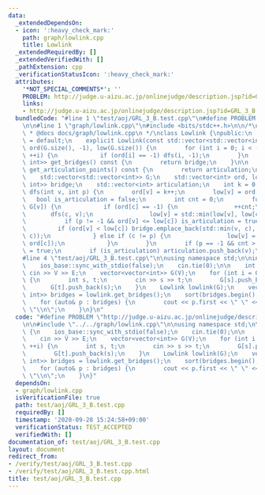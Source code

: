 ```yaml
---
data:
  _extendedDependsOn:
  - icon: ':heavy_check_mark:'
    path: graph/lowlink.cpp
    title: Lowlink
  _extendedRequiredBy: []
  _extendedVerifiedWith: []
  _pathExtension: cpp
  _verificationStatusIcon: ':heavy_check_mark:'
  attributes:
    '*NOT_SPECIAL_COMMENTS*': ''
    PROBLEM: http://judge.u-aizu.ac.jp/onlinejudge/description.jsp?id=GRL_3_B
    links:
    - http://judge.u-aizu.ac.jp/onlinejudge/description.jsp?id=GRL_3_B
  bundledCode: "#line 1 \"test/aoj/GRL_3_B.test.cpp\"\n#define PROBLEM \"http://judge.u-aizu.ac.jp/onlinejudge/description.jsp?id=GRL_3_B\"\
    \n\n#line 1 \"graph/lowlink.cpp\"\n#include <bits/stdc++.h>\n\n/*\n * @brief Lowlink\n\
    \ * @docs docs/graph/lowlink.cpp\n */\nclass Lowlink {\npublic:\n    Lowlink()\
    \ = default;\n    explicit Lowlink(const std::vector<std::vector<int>> G) : G(G),\
    \ ord(G.size(), -1), low(G.size()) {\n        for (int i = 0; i < (int) G.size();\
    \ ++i) {\n            if (ord[i] == -1) dfs(i, -1);\n        }\n    }\n\n    std::vector<std::pair<int,\
    \ int>> get_bridges() const {\n        return bridge;\n    }\n\n    std::vector<int>\
    \ get_articulation_points() const {\n        return articulation;\n    }\n\nprivate:\n\
    \    std::vector<std::vector<int>> G;\n    std::vector<int> ord, low;\n    std::vector<std::pair<int,\
    \ int>> bridge;\n    std::vector<int> articulation;\n    int k = 0;\n\n    void\
    \ dfs(int v, int p) {\n        ord[v] = k++;\n        low[v] = ord[v];\n     \
    \   bool is_articulation = false;\n        int cnt = 0;\n        for (int c :\
    \ G[v]) {\n            if (ord[c] == -1) {\n                ++cnt;\n         \
    \       dfs(c, v);\n                low[v] = std::min(low[v], low[c]);\n     \
    \           if (p != -1 && ord[v] <= low[c]) is_articulation = true;\n       \
    \         if (ord[v] < low[c]) bridge.emplace_back(std::min(v, c), std::max(v,\
    \ c));\n            } else if (c != p) {\n                low[v] = std::min(low[v],\
    \ ord[c]);\n            }\n        }\n        if (p == -1 && cnt > 1) is_articulation\
    \ = true;\n        if (is_articulation) articulation.push_back(v);\n    }\n};\n\
    #line 4 \"test/aoj/GRL_3_B.test.cpp\"\n\nusing namespace std;\n\nint main() {\n\
    \    ios_base::sync_with_stdio(false);\n    cin.tie(0);\n\n    int V, E;\n   \
    \ cin >> V >> E;\n    vector<vector<int>> G(V);\n    for (int i = 0; i < E; ++i)\
    \ {\n        int s, t;\n        cin >> s >> t;\n        G[s].push_back(t);\n \
    \       G[t].push_back(s);\n    }\n    Lowlink lowlink(G);\n    vector<pair<int,\
    \ int>> bridges = lowlink.get_bridges();\n    sort(bridges.begin(), bridges.end());\n\
    \    for (auto& p : bridges) {\n        cout << p.first << \" \" << p.second <<\
    \ \"\\n\";\n    }\n}\n"
  code: "#define PROBLEM \"http://judge.u-aizu.ac.jp/onlinejudge/description.jsp?id=GRL_3_B\"\
    \n\n#include \"../../graph/lowlink.cpp\"\n\nusing namespace std;\n\nint main()\
    \ {\n    ios_base::sync_with_stdio(false);\n    cin.tie(0);\n\n    int V, E;\n\
    \    cin >> V >> E;\n    vector<vector<int>> G(V);\n    for (int i = 0; i < E;\
    \ ++i) {\n        int s, t;\n        cin >> s >> t;\n        G[s].push_back(t);\n\
    \        G[t].push_back(s);\n    }\n    Lowlink lowlink(G);\n    vector<pair<int,\
    \ int>> bridges = lowlink.get_bridges();\n    sort(bridges.begin(), bridges.end());\n\
    \    for (auto& p : bridges) {\n        cout << p.first << \" \" << p.second <<\
    \ \"\\n\";\n    }\n}"
  dependsOn:
  - graph/lowlink.cpp
  isVerificationFile: true
  path: test/aoj/GRL_3_B.test.cpp
  requiredBy: []
  timestamp: '2020-09-28 15:24:58+09:00'
  verificationStatus: TEST_ACCEPTED
  verifiedWith: []
documentation_of: test/aoj/GRL_3_B.test.cpp
layout: document
redirect_from:
- /verify/test/aoj/GRL_3_B.test.cpp
- /verify/test/aoj/GRL_3_B.test.cpp.html
title: test/aoj/GRL_3_B.test.cpp
---
```

